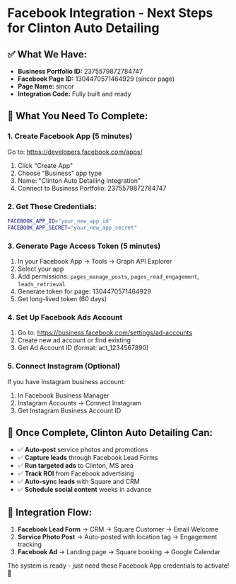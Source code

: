 # Facebook Integration - Next Steps for Clinton Auto Detailing

## ✅ What We Have:
- **Business Portfolio ID:** 2375579872784747
- **Facebook Page ID:** 1304470571464929 (sincor page)
- **Page Name:** sincor
- **Integration Code:** Fully built and ready

## 🚧 What You Need To Complete:

### 1. Create Facebook App (5 minutes)
Go to: https://developers.facebook.com/apps/
1. Click "Create App"
2. Choose "Business" app type
3. Name: "Clinton Auto Detailing Integration" 
4. Connect to Business Portfolio: 2375579872784747

### 2. Get These Credentials:
```bash
FACEBOOK_APP_ID="your_new_app_id"
FACEBOOK_APP_SECRET="your_new_app_secret"
```

### 3. Generate Page Access Token (5 minutes)
1. In your Facebook App → Tools → Graph API Explorer
2. Select your app
3. Add permissions: `pages_manage_posts`, `pages_read_engagement`, `leads_retrieval`
4. Generate token for page: 1304470571464929
5. Get long-lived token (60 days)

### 4. Set Up Facebook Ads Account
1. Go to: https://business.facebook.com/settings/ad-accounts
2. Create new ad account or find existing
3. Get Ad Account ID (format: act_1234567890)

### 5. Connect Instagram (Optional)
If you have Instagram business account:
1. In Facebook Business Manager
2. Instagram Accounts → Connect Instagram
3. Get Instagram Business Account ID

## 🎯 Once Complete, Clinton Auto Detailing Can:
- ✅ **Auto-post** service photos and promotions
- ✅ **Capture leads** through Facebook Lead Forms  
- ✅ **Run targeted ads** to Clinton, MS area
- ✅ **Track ROI** from Facebook advertising
- ✅ **Auto-sync leads** with Square and CRM
- ✅ **Schedule social content** weeks in advance

## 🔄 Integration Flow:
1. **Facebook Lead Form** → CRM → Square Customer → Email Welcome
2. **Service Photo Post** → Auto-posted with location tag → Engagement tracking
3. **Facebook Ad** → Landing page → Square booking → Google Calendar

The system is ready - just need these Facebook App credentials to activate! 🚀